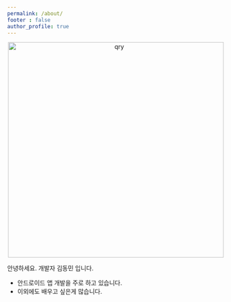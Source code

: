 ```yaml
---
permalink: /about/
footer : false
author_profile: true
---
```


<p  align="center">
<img src="{{ site.url }}{{ site.baseurl }}/assets/img/dinosaur-coding.webp" alt="qry" width="500" >
</p>

안녕하세요. 개발자 김동민 입니다.
- 안드로이드 앱 개발을 주로 하고 있습니다.
- 이외에도 배우고 싶은게 많습니다.

